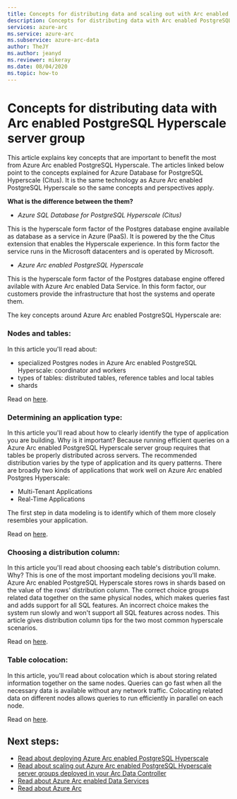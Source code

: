 ```yaml
--- 
title: Concepts for distributing data and scaling out with Arc enabled PostgreSQL Hyperscale server group
description: Concepts for distributing data with Arc enabled PostgreSQL Hyperscale server group
services: azure-arc
ms.service: azure-arc
ms.subservice: azure-arc-data
author: TheJY
ms.author: jeanyd
ms.reviewer: mikeray
ms.date: 08/04/2020
ms.topic: how-to
---
```


 
# Concepts for distributing data with Arc enabled PostgreSQL Hyperscale server group

This article explains key concepts that are important to benefit the most from Azure Arc enabled PostgreSQL Hyperscale.
The articles linked below point to the concepts explained for Azure Database for PostgreSQL Hyperscale (Citus). It is the same technology as Azure Arc enabled PostgreSQL Hyperscale so the same concepts and perspectives apply.

**What is the difference between the them?**
- _Azure SQL Database for PostgreSQL Hyperscale (Citus)_

This is the hyperscale form factor of the Postgres database engine available as database as a service in Azure (PaaS). It is powered by the the Citus extension that enables the Hyperscale experience. In this form factor the service runs in the Microsoft datacenters and is operated by Microsoft.

- _Azure Arc enabled PostgreSQL Hyperscale_

This is the hyperscale form factor of the Postgres database engine offered avilable with Azure Arc enabled Data Service. In this form factor, our customers provide the infrastructure that host the systems and operate them.

The key concepts around Azure Arc enabled PostgreSQL Hyperscale are:

### Nodes and tables:
In this article you'll read about:
- specialized Postgres nodes in Azure Arc enabled PostgreSQL Hyperscale: coordinator and workers
- types of tables: distributed tables, reference tables and local tables
- shards

Read on [here](https://docs.microsoft.com/azure/postgresql/concepts-hyperscale-nodes).

### Determining an application type:
In this article you'll read about how to clearly identify the type of application you are building. Why is it important?
Because running efficient queries on a Azure Arc enabled PostgreSQL Hyperscale server group requires that tables be properly distributed across servers. 
The recommended distribution varies by the type of application and its query patterns. There are broadly two kinds of applications that work well on Azure Arc enabled Postgres Hyperscale:
- Multi-Tenant Applications
- Real-Time Applications

The first step in data modeling is to identify which of them more closely resembles your application.

Read on [here](https://docs.microsoft.com/azure/postgresql/concepts-hyperscale-app-type).


### Choosing a distribution column:
In this article you'll read about choosing each table's distribution column. Why?
This is one of the most important modeling decisions you'll make. Azure Arc enabled PostgreSQL Hyperscale stores rows in shards based on the value of the rows' distribution column. The correct choice groups related data together on the same physical nodes, which makes queries fast and adds support for all SQL features. 
An incorrect choice makes the system run slowly and won't support all SQL features across nodes. This article gives distribution column tips for the two most common hyperscale scenarios.

Read on [here](https://docs.microsoft.com/azure/postgresql/concepts-hyperscale-choose-distribution-column).


### Table colocation:
In this article, you'll read about colocation which is about storing related information together on the same nodes. 
Queries can go fast when all the necessary data is available without any network traffic. Colocating related data on different nodes allows queries to run efficiently in parallel on each node.

Read on [here](https://docs.microsoft.com/azure/postgresql/concepts-hyperscale-colocation).



## Next steps:
- [Read about deploying Azure Arc enabled PostgreSQL Hyperscale](create-postgresql-hyperscale-server-group.md)
- [Read about scaling out Azure Arc enabled PostgreSQL Hyperscale server groups deployed in your Arc Data Controller](scale-out-postgresql-hyperscale-server-group.md)
- [Read about Azure Arc enabled Data Services](https://azure.microsoft.com/services/azure-arc/hybrid-data-services)
- [Read about Azure Arc](https://http://aka.ms/azurearc)

